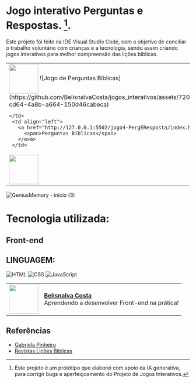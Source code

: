 # Jogo interativo Perguntas e Respostas. [^1].

Este projeto foi feito na IDE Visual Studio Code, com o objetivo de conciliar o trabalho voluntário com crianças e a tecnologia, sendo assim criando jogos interativos para melhor compreensão das lições bíblicas.
<table>
   <tr>
    <td>
      <img width="80px" align="center" src="https://avatars.githubusercontent.jogos_interativos/assets/72033269/0caf6edf-7b30-4d56-bb6c-b148d7fcf9e7)
"/> 
       ![Jogo de Perguntas Bíblicas](https://github.com/BelisnalvaCosta/jogos_interativos/assets/72033269/629feea9-cd64-4a8b-a664-150d46cabeca)

    </td>
     <td align="left">
       <a href="http://127.0.0.1:5502/jogo4-PergEResposta/index.html">
         <span>Perguntas Bíblicas</span>
       </a>a>
     </td>
   </tr>
   <tr>
    <td>
      <img width="80px" align="center" src="https://avatars.githubusercontent.jogos_interativos/assets/72033269/1815cb84-f66e-4cc3-8c9c-9e87783ff94a)
"/> 
    </td>
     <td align="left">
       <a href="">
         <span>Genius Memory</span>
       </a>a>
     </td>
   </tr>
</table>

![GeniusMemory - inicio (3)](https://github.com/BelisnalvaCosta/jogos_interativos/assets/72033269/28f33995-147c-4334-a5f1-211a8619ca2e)

# Tecnologia  utilizada:

## Front-end

## LINGUAGEM:
![HTML](https://img.shields.io/badge/HTML-000?style=for-the-badge&logo=html5&logoColor=30A3DC)
![CSS](https://img.shields.io/badge/CSS-000?style=for-the-badge&logo=css3&logoColor=E94D5F)
![JavaScript](https://img.shields.io/badge/JavaScript-000?style=for-the-badge&logo=javascript&logoColor=30A3DC)

  <table>
  <tr>
    <td>
      <img width="80px" align="center" src="https://avatars.githubusercontent.com/BelisnalvaCosta"/>      
    </td>
    <td align="left">
      <a href="https://github.com/BelisnalvaCosta">
        <span><b>Belisnalva Costa</b></span>
      </a>
      <br>
      <span>Aprendendo a desenvolver Front-end na prática!</span>    
    </td>
  </tr>
</table>

## Referências
- [Gabriela Pinheiro](https://github.com/SpruceGabriela/genesis-dio)
- [Revistas Lições Bíblicas](https://www.bing.com/images/search?view=detailV2&ccid=HZwE2%2B2X&id=15000409E340BA12FB8FC395BBE8B15D98B8E393&thid=OIP.HZwE2-2XRDyedFh2vnFJigHaIp&mediaurl=https%3A%2F%2Fhttp2.mlstatic.com%2FD_NQ_NP_602794-MLB50049556457_052022-F.jpg&cdnurl=https%3A%2F%2Fth.bing.com%2Fth%2Fid%2FR.1d9c04dbed97443c9e745876be71498a%3Frik%3Dk%252bO4mF2x6LuVww%26pid%3DImgRaw%26r%3D0&exph=1000&expw=857&q=cpad+revistas+3+trimestre+2022&simid=608020383253730130&form=IRPRST&ck=14F5F1C612A10DD02D6642C35E37240F&selectedindex=2&itb=0&ajaxhist=0&ajaxserp=0&vt=0&sim=11)

[^1]: Este projeto é um protótipo que elaborei com apoio da IA generativa, para corrigir bugs e aperfeiçoamento do Projeto de Jogos Interativos.

